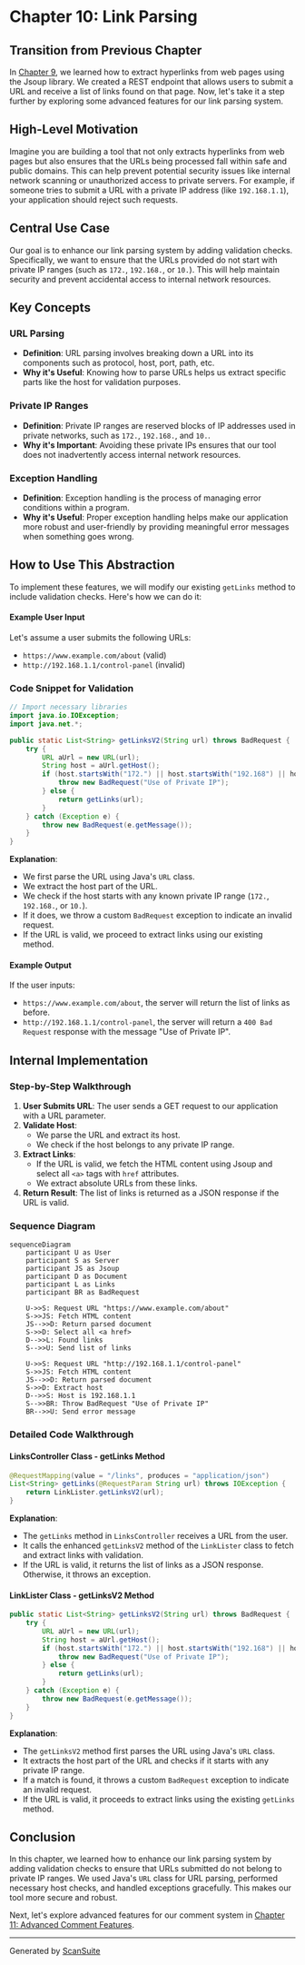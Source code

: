 # Chapter 10: Link Parsing

## Transition from Previous Chapter

In [Chapter 9](9_link_parsing.md), we learned how to extract hyperlinks from web pages using the Jsoup library. We created a REST endpoint that allows users to submit a URL and receive a list of links found on that page. Now, let's take it a step further by exploring some advanced features for our link parsing system.

## High-Level Motivation

Imagine you are building a tool that not only extracts hyperlinks from web pages but also ensures that the URLs being processed fall within safe and public domains. This can help prevent potential security issues like internal network scanning or unauthorized access to private servers. For example, if someone tries to submit a URL with a private IP address (like `192.168.1.1`), your application should reject such requests.

## Central Use Case

Our goal is to enhance our link parsing system by adding validation checks. Specifically, we want to ensure that the URLs provided do not start with private IP ranges (such as `172.`, `192.168.`, or `10.`). This will help maintain security and prevent accidental access to internal network resources.

## Key Concepts

### URL Parsing
- **Definition**: URL parsing involves breaking down a URL into its components such as protocol, host, port, path, etc.
- **Why it's Useful**: Knowing how to parse URLs helps us extract specific parts like the host for validation purposes.

### Private IP Ranges
- **Definition**: Private IP ranges are reserved blocks of IP addresses used in private networks, such as `172.`, `192.168.`, and `10.`.
- **Why it's Important**: Avoiding these private IPs ensures that our tool does not inadvertently access internal network resources.

### Exception Handling
- **Definition**: Exception handling is the process of managing error conditions within a program.
- **Why it's Useful**: Proper exception handling helps make our application more robust and user-friendly by providing meaningful error messages when something goes wrong.

## How to Use This Abstraction

To implement these features, we will modify our existing `getLinks` method to include validation checks. Here's how we can do it:

#### Example User Input
Let's assume a user submits the following URLs:
- `https://www.example.com/about` (valid)
- `http://192.168.1.1/control-panel` (invalid)

### Code Snippet for Validation

```java
// Import necessary libraries
import java.io.IOException;
import java.net.*;

public static List<String> getLinksV2(String url) throws BadRequest {
    try {
        URL aUrl = new URL(url);
        String host = aUrl.getHost();
        if (host.startsWith("172.") || host.startsWith("192.168") || host.startsWith("10.")) {
            throw new BadRequest("Use of Private IP");
        } else {
            return getLinks(url);
        }
    } catch (Exception e) {
        throw new BadRequest(e.getMessage());
    }
}
```

**Explanation**: 
- We first parse the URL using Java's `URL` class.
- We extract the host part of the URL.
- We check if the host starts with any known private IP range (`172.`, `192.168.`, or `10.`).
- If it does, we throw a custom `BadRequest` exception to indicate an invalid request.
- If the URL is valid, we proceed to extract links using our existing method.

#### Example Output
If the user inputs:
- `https://www.example.com/about`, the server will return the list of links as before.
- `http://192.168.1.1/control-panel`, the server will return a `400 Bad Request` response with the message "Use of Private IP".

## Internal Implementation

### Step-by-Step Walkthrough

1. **User Submits URL**: The user sends a GET request to our application with a URL parameter.
2. **Validate Host**:
   - We parse the URL and extract its host.
   - We check if the host belongs to any private IP range.
3. **Extract Links**:
   - If the URL is valid, we fetch the HTML content using Jsoup and select all `<a>` tags with `href` attributes.
   - We extract absolute URLs from these links.
4. **Return Result**: The list of links is returned as a JSON response if the URL is valid.

### Sequence Diagram

```mermaid
sequenceDiagram
    participant U as User
    participant S as Server
    participant JS as Jsoup
    participant D as Document
    participant L as Links
    participant BR as BadRequest

    U->>S: Request URL "https://www.example.com/about"
    S->>JS: Fetch HTML content
    JS-->>D: Return parsed document
    S->>D: Select all <a href>
    D-->>L: Found links
    S-->>U: Send list of links

    U->>S: Request URL "http://192.168.1.1/control-panel"
    S->>JS: Fetch HTML content
    JS-->>D: Return parsed document
    S->>D: Extract host
    D-->>S: Host is 192.168.1.1
    S-->>BR: Throw BadRequest "Use of Private IP"
    BR-->>U: Send error message
```

### Detailed Code Walkthrough

#### LinksController Class - getLinks Method

```java
@RequestMapping(value = "/links", produces = "application/json")
List<String> getLinks(@RequestParam String url) throws IOException {
    return LinkLister.getLinksV2(url);
}
```

**Explanation**: 
- The `getLinks` method in `LinksController` receives a URL from the user.
- It calls the enhanced `getLinksV2` method of the `LinkLister` class to fetch and extract links with validation.
- If the URL is valid, it returns the list of links as a JSON response. Otherwise, it throws an exception.

#### LinkLister Class - getLinksV2 Method

```java
public static List<String> getLinksV2(String url) throws BadRequest {
    try {
        URL aUrl = new URL(url);
        String host = aUrl.getHost();
        if (host.startsWith("172.") || host.startsWith("192.168") || host.startsWith("10.")) {
            throw new BadRequest("Use of Private IP");
        } else {
            return getLinks(url);
        }
    } catch (Exception e) {
        throw new BadRequest(e.getMessage());
    }
}
```

**Explanation**: 
- The `getLinksV2` method first parses the URL using Java's `URL` class.
- It extracts the host part of the URL and checks if it starts with any private IP range.
- If a match is found, it throws a custom `BadRequest` exception to indicate an invalid request.
- If the URL is valid, it proceeds to extract links using the existing `getLinks` method.

## Conclusion

In this chapter, we learned how to enhance our link parsing system by adding validation checks to ensure that URLs submitted do not belong to private IP ranges. We used Java's `URL` class for URL parsing, performed necessary host checks, and handled exceptions gracefully. This makes our tool more secure and robust.

Next, let's explore advanced features for our comment system in [Chapter 11: Advanced Comment Features](11_advanced_comment_features.md).

---

Generated by [ScanSuite](https://scansuite.gitbook.io/scansuite)